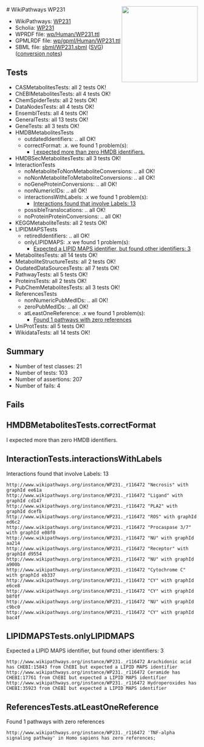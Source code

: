 <img style="float: right; width: 200px" src="../logo.png" />
# WikiPathways WP231

* WikiPathways: [WP231](https://identifiers.org/wikipathways:WP231)
* Scholia: [WP231](https://scholia.toolforge.org/wikipathways/WP231)
* WPRDF file: [wp/Human/WP231.ttl](../wp/Human/WP231.ttl)
* GPMLRDF file: [wp/gpml/Human/WP231.ttl](../wp/gpml/Human/WP231.ttl)
* SBML file: [sbml/WP231.sbml](../sbml/WP231.sbml) ([SVG](../sbml/WP231.svg)) ([conversion notes](../sbml/WP231.txt))

## Tests
* CASMetabolitesTests: all 2 tests OK!
* ChEBIMetabolitesTests: all 4 tests OK!
* ChemSpiderTests: all 2 tests OK!
* DataNodesTests: all 4 tests OK!
* EnsemblTests: all 4 tests OK!
* GeneralTests: all 13 tests OK!
* GeneTests: all 3 tests OK!
* HMDBMetabolitesTests
    * outdatedIdentifiers: .. all OK!
    * correctFormat: .x. we found 1 problem(s):
        * [I expected more than zero HMDB identifiers.](#ad154c1e)
* HMDBSecMetabolitesTests: all 3 tests OK!
* InteractionTests
    * noMetaboliteToNonMetaboliteConversions: .. all OK!
    * noNonMetaboliteToMetaboliteConversions: .. all OK!
    * noGeneProteinConversions: .. all OK!
    * nonNumericIDs: .. all OK!
    * interactionsWithLabels: .x we found 1 problem(s):
        * [Interactions found that involve Labels: 13](#fe97a8bb)
    * possibleTranslocations: .. all OK!
    * noProteinProteinConversions: .. all OK!
* KEGGMetaboliteTests: all 2 tests OK!
* LIPIDMAPSTests
    * retiredIdentifiers: .. all OK!
    * onlyLIPIDMAPS: .x we found 1 problem(s):
        * [Expected a LIPID MAPS identifier, but found other identifiers: 3](#48cc60ba)
* MetabolitesTests: all 14 tests OK!
* MetaboliteStructureTests: all 2 tests OK!
* OudatedDataSourcesTests: all 7 tests OK!
* PathwayTests: all 5 tests OK!
* ProteinsTests: all 2 tests OK!
* PubChemMetabolitesTests: all 3 tests OK!
* ReferencesTests
    * nonNumericPubMedIDs: .. all OK!
    * zeroPubMedIDs: .. all OK!
    * atLeastOneReference: .x we found 1 problem(s):
        * [Found 1 pathways with zero references](#35eb778e)
* UniProtTests: all 5 tests OK!
* WikidataTests: all 14 tests OK!


## Summary

* Number of test classes: 21
* Number of tests: 103
* Number of assertions: 207
* Number of fails: 4

## Fails

<a name="ad154c1e" />

## HMDBMetabolitesTests.correctFormat

I expected more than zero HMDB identifiers.
<a name="fe97a8bb" />

## InteractionTests.interactionsWithLabels

Interactions found that involve Labels: 13
```
http://www.wikipathways.org/instance/WP231._r116472 "Necrosis" with graphId ee61a
http://www.wikipathways.org/instance/WP231._r116472 "Ligand" with graphId cd147
http://www.wikipathways.org/instance/WP231._r116472 "PLA2" with graphId dcefb
http://www.wikipathways.org/instance/WP231._r116472 "ROS" with graphId ed6c2
http://www.wikipathways.org/instance/WP231._r116472 "Procaspase 3/7" with graphId e08f0
http://www.wikipathways.org/instance/WP231._r116472 "NU" with graphId aa214
http://www.wikipathways.org/instance/WP231._r116472 "Receptor" with graphId d9554
http://www.wikipathways.org/instance/WP231._r116472 "NU" with graphId a900b
http://www.wikipathways.org/instance/WP231._r116472 "Cytochrome C" with graphId eb337
http://www.wikipathways.org/instance/WP231._r116472 "CY" with graphId e6ce8
http://www.wikipathways.org/instance/WP231._r116472 "CY" with graphId b8f0f
http://www.wikipathways.org/instance/WP231._r116472 "NU" with graphId c9bc0
http://www.wikipathways.org/instance/WP231._r116472 "CY" with graphId bac4f
```

<a name="48cc60ba" />

## LIPIDMAPSTests.onlyLIPIDMAPS

Expected a LIPID MAPS identifier, but found other identifiers: 3
```
http://www.wikipathways.org/instance/WP231._r116472 Arachidonic acid has CHEBI:15843 from ChEBI but expected a LIPID MAPS identifier
http://www.wikipathways.org/instance/WP231._r116472 Ceramide has CHEBI:17761 from ChEBI but expected a LIPID MAPS identifier
http://www.wikipathways.org/instance/WP231._r116472 Hydroperoxides has CHEBI:35923 from ChEBI but expected a LIPID MAPS identifier
```

<a name="35eb778e" />

## ReferencesTests.atLeastOneReference

Found 1 pathways with zero references
```
http://www.wikipathways.org/instance/WP231._r116472 'TNF-alpha signaling pathway' in Homo sapiens has zero references; 
```

